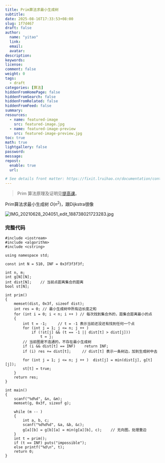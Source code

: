 ```yaml
---
title: Prim算法求最小生成树
subtitle:
date: 2025-08-16T17:33:53+08:00
slug: 1f7d467
draft: false
author:
  name: "yitao"
  link:
  email:
  avatar:
description:
keywords:
license:
comment: false
weight: 0
tags:
  - draft
categories: [算法]
hiddenFromHomePage: false
hiddenFromSearch: false
hiddenFromRelated: false
hiddenFromFeed: false
summary:
resources:
  - name: featured-image
    src: featured-image.jpg
  - name: featured-image-preview
    src: featured-image-preview.jpg
toc: true
math: true
lightgallery: false
password:
message:
repost:
  enable: true
  url:

# See details front matter: https://fixit.lruihao.cn/documentation/content-management/introduction/#front-matter
---
```


<!--more-->

> Prim 算法原理及证明见[提高课](https://www.acwing.com/activity/content/code/content/1745411/)。

Prim算法求最小生成树 $O(n^{2})$，跟Dijkstra很像

![IMG_20210628_204051_edit_188738021723283.jpg](https://cdn.acwing.com/media/article/image/2021/06/28/94631_240b2fb5d8-IMG_20210628_204051_edit_188738021723283.jpg)

### 完整代码
```
#include <iostream>
#include <algorithm>
#include <cstring>

using namespace std;

const int N = 510, INF = 0x3f3f3f3f;

int n, m;
int g[N][N];
int dist[N];    // 当前点距离集合的距离
bool st[N];

int prim()
{
    memset(dist, 0x3f, sizeof dist);
    int res = 0; // 最小生成树中所有边长度之和
    for (int i = 0; i < n; i ++ ) // 每次找到集合外的，距集合距离最小的点
    {   
        int t = -1;     // t = -1 表示当前还没还有找到任何一个点
        for (int j = 1; j <= n; j ++ )
            if (!st[j] && (t == -1 || dist[t] > dist[j]))
                t = j;
        // 当前图是不连通的，不存在最小生成树
        if (i && dist[t] == INF)    return INF;
        if (i) res += dist[t];     // dist[t] 表示一条树边，加到生成树中去

        for (int j = 1; j <= n; j ++ )  dist[j] = min(dist[j], g[t][j]);
        st[t] = true;
    }
    return res;
}

int main()
{
    scanf("%d%d", &n, &m);
    memset(g, 0x3f, sizeof g);

    while (m -- )
    {
        int a, b, c;
        scanf("%d%d%d", &a, &b, &c);
        g[a][b] = g[b][a] = min(g[a][b], c);    // 无向图，处理重边
    }
    int t = prim();
    if (t == INF) puts("impossible");
    else printf("%d\n", t);
    return 0;
}
```
